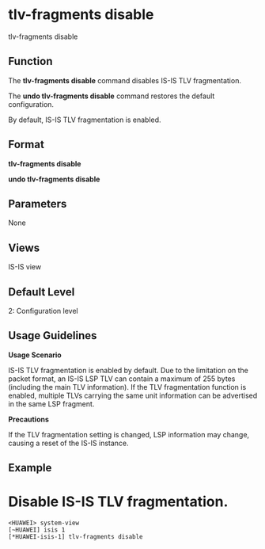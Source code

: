 tlv-fragments disable
=====================

tlv-fragments disable

Function
--------



The **tlv-fragments disable** command disables IS-IS TLV fragmentation.

The **undo tlv-fragments disable** command restores the default configuration.



By default, IS-IS TLV fragmentation is enabled.


Format
------

**tlv-fragments disable**

**undo tlv-fragments disable**


Parameters
----------

None

Views
-----

IS-IS view


Default Level
-------------

2: Configuration level


Usage Guidelines
----------------

**Usage Scenario**

IS-IS TLV fragmentation is enabled by default. Due to the limitation on the packet format, an IS-IS LSP TLV can contain a maximum of 255 bytes (including the main TLV information). If the TLV fragmentation function is enabled, multiple TLVs carrying the same unit information can be advertised in the same LSP fragment.

**Precautions**

If the TLV fragmentation setting is changed, LSP information may change, causing a reset of the IS-IS instance.


Example
-------

# Disable IS-IS TLV fragmentation.
```
<HUAWEI> system-view
[~HUAWEI] isis 1
[*HUAWEI-isis-1] tlv-fragments disable

```